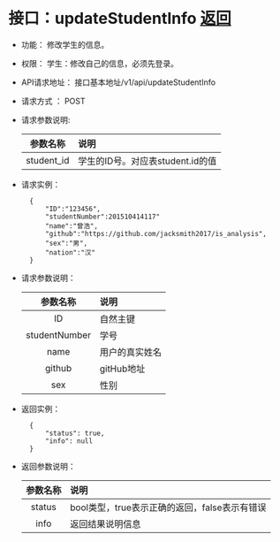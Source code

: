 ﻿﻿<!-- markdownlint-disable MD033-->
<!-- 禁止MD033类型的警告 https://www.npmjs.com/package/markdownlint -->

# 接口：updateStudentInfo  [返回](../README.md)

- 功能：
    修改学生的信息。
    
- 权限：
    学生：修改自己的信息，必须先登录。    
    
- API请求地址： 
    接口基本地址/v1/api/updateStudentInfo

- 请求方式 ：
    POST
      
- 请求参数说明:        

  |参数名称|说明|
  |:---------:|:--------------------------------------------------------|      
  |student_id|学生的ID号。对应表student.id的值|
  
- 请求实例：

        {         
            "ID":"123456",  
            "studentNumber":201510414117" 
            "name":"曾浩",
            "github":"https://github.com/jacksmith2017/is_analysis",
            "sex":"男",
            "nation":"汉"           
        }
 
- 请求参数说明：    
 
  |参数名称|说明|
  |:---------:|:--------------------------------------------------------|      
  |ID|自然主键|
  |studentNumber|学号|
  |name|用户的真实姓名|  
  |github|gitHub地址|
  |sex|性别|
  
- 返回实例：

        {         
            "status": true,
            "info": null
        }
 
- 返回参数说明：    
 
  |参数名称|说明|
  |:---------:|:--------------------------------------------------------|      
  |status|bool类型，true表示正确的返回，false表示有错误|
  |info|返回结果说明信息|
